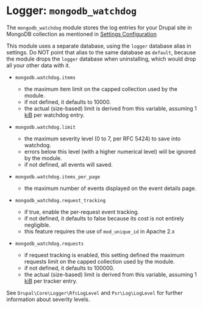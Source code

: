 # Logger: `mongodb_watchdog`

The `mongodb_watchdog` module stores the log entries for your Drupal site
in MongoDB collection as mentioned in [Settings Configuration](../../install#settings-configuration)

This module uses a separate database, using the `logger` database alias in settings.
Do NOT point that alias to the same database as `default`, because the module
drops the `logger` database when uninstalling, which would drop all your other data with it.

 * `mongodb.watchdog.items`
    * the maximum item limit on the capped collection used by the module.
    * if not defined, it defaults to 10000.
    * the actual (size-based) limit is derived from this variable, assuming 1 [kiB][kiBwiki] per watchdog entry.

 * `mongodb.watchdog.limit`
    * the maximum severity level (0 to 7, per RFC 5424) to save into watchdog.
    * errors below this level (with a higher numerical level) will be ignored by the module.
    * if not defined, all events will saved.

 * `mongodb.watchdog.items_per_page`
    * the maximum number of events displayed on the event details page.

 * `mongodb_watchdog.request_tracking`
    * if true, enable the per-request event tracking.
    * if not defined, it defaults to false because its cost is not entirely negligible.
    * this feature requires the use of `mod_unique_id` in Apache 2.x

 * `mongodb_watchdog.requests`
    * if request tracking is enabled, this setting defined the maximum requests limit on the capped collection used by the module.
    * if not defined, it defaults to 100000.
    * the actual (size-based) limit is derived from this variable, assuming 1 [kiB][kiBwiki] per tracker entry.

See `Drupal\Core\Logger\RfcLogLevel` and `Psr\Log\LogLevel` for further information about severity levels.

[kiBwiki]: https://en.wikipedia.org/wiki/Kibibyte